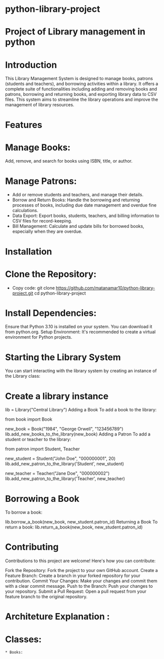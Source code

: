# python-library-project
# Project of Library management in python 

# Introduction
This Library Management System is designed to manage books, patrons (students and teachers), and borrowing activities within a library. It offers a complete suite of functionalities including adding and removing books and patrons, borrowing and returning books, and exporting library data to CSV files. This system aims to streamline the library operations and improve the management of library resources.

# Features
# Manage Books:  
Add, remove, and search for books using ISBN, title, or author.
# Manage Patrons: 
* Add or remove students and teachers, and manage their details.
* Borrow and Return Books: Handle the borrowing and returning processes of books, including due date management and overdue fine calculations.
* Data Export: Export books, students, teachers, and billing information to CSV files for record-keeping.
* Bill Management: Calculate and update bills for borrowed books, especially when they are overdue.
  
# Installation
# Clone the Repository:
* Copy code:
  git clone https://github.com/matanamar10/python-library-project.git
  cd python-library-project
# Install Dependencies:
Ensure that Python 3.10 is installed on your system. You can download it from python.org.
Setup Environment:
It's recommended to create a virtual environment for Python projects.
# Starting the Library System
You can start interacting with the library system by creating an instance of the Library class:
# Create a library instance
lib = Library("Central Library")
Adding a Book
To add a book to the library:

from book import Book

new_book = Book("1984", "George Orwell", "123456789")
lib.add_new_books_to_the_library(new_book)
Adding a Patron
To add a student or teacher to the library:

from patron import Student, Teacher  

new_student = Student("John Doe", "000000001", 20)
lib.add_new_patron_to_the_library('Student', new_student)

new_teacher = Teacher("Jane Doe", "000000002")
lib.add_new_patron_to_the_library('Teacher', new_teacher)
# Borrowing a Book
To borrow a book:

lib.borrow_a_book(new_book, new_student.patron_id)
Returning a Book
To return a book:
lib.return_a_book(new_book, new_student.patron_id)

# Contributing
Contributions to this project are welcome! Here's how you can contribute:

Fork the Repository: Fork the project to your own GitHub account.
Create a Feature Branch: Create a branch in your forked repository for your contribution.
Commit Your Changes: Make your changes and commit them with a clear commit message.
Push to the Branch: Push your changes to your repository.
Submit a Pull Request: Open a pull request from your feature branch to the original repository.

# Architeture Explanation : 

  # Classes: 
    * Books: 
